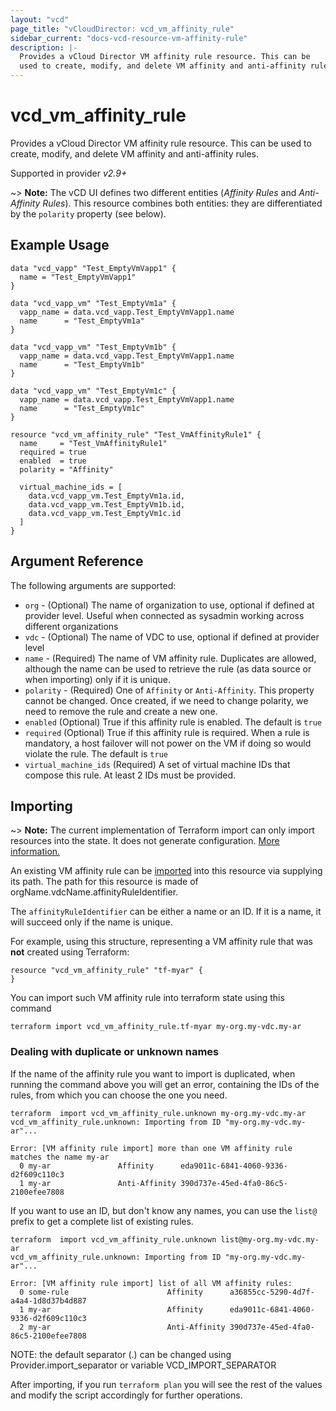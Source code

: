 ```yaml
---
layout: "vcd"
page_title: "vCloudDirector: vcd_vm_affinity_rule"
sidebar_current: "docs-vcd-resource-vm-affinity-rule"
description: |-
  Provides a vCloud Director VM affinity rule resource. This can be
  used to create, modify, and delete VM affinity and anti-affinity rules.
---
```


# vcd\_vm\_affinity\_rule

Provides a vCloud Director VM affinity rule resource. This can be
used to create, modify, and delete VM affinity and anti-affinity rules.

Supported in provider *v2.9+*

~> **Note:** The vCD UI defines two different entities (*Affinity Rules* and *Anti-Affinity Rules*). This resource combines both
entities: they are differentiated by the `polarity` property (see below).

## Example Usage

```hcl
data "vcd_vapp" "Test_EmptyVmVapp1" {
  name = "Test_EmptyVmVapp1"
}

data "vcd_vapp_vm" "Test_EmptyVm1a" {
  vapp_name = data.vcd_vapp.Test_EmptyVmVapp1.name
  name      = "Test_EmptyVm1a"
}

data "vcd_vapp_vm" "Test_EmptyVm1b" {
  vapp_name = data.vcd_vapp.Test_EmptyVmVapp1.name
  name      = "Test_EmptyVm1b"
}

data "vcd_vapp_vm" "Test_EmptyVm1c" {
  vapp_name = data.vcd_vapp.Test_EmptyVmVapp1.name
  name      = "Test_EmptyVm1c"
}

resource "vcd_vm_affinity_rule" "Test_VmAffinityRule1" {
  name     = "Test_VmAffinityRule1"
  required = true
  enabled  = true
  polarity = "Affinity"

  virtual_machine_ids = [
    data.vcd_vapp_vm.Test_EmptyVm1a.id,
    data.vcd_vapp_vm.Test_EmptyVm1b.id,
    data.vcd_vapp_vm.Test_EmptyVm1c.id
  ]
}
```
## Argument Reference

The following arguments are supported:

* `org` - (Optional) The name of organization to use, optional if defined at provider level. Useful when connected as sysadmin working across different organizations
* `vdc` - (Optional) The name of VDC to use, optional if defined at provider level
* `name` - (Required) The name of VM affinity rule. Duplicates are allowed, although the name can be used to retrieve
  the rule (as data source or when importing) only if it is unique.
* `polarity` - (Required) One of `Affinity` or `Anti-Affinity`. This property cannot be changed. Once created, if we
   need to change polarity, we need to remove the rule and create a new one.
* `enabled` (Optional) True if this affinity rule is enabled. The default is `true`
* `required` (Optional) True if this affinity rule is required. When a rule is mandatory, a host failover will not 
   power on the VM if doing so would violate the rule. The default is `true`
* `virtual_machine_ids` (Required) A set of virtual machine IDs that compose this rule. At least 2 IDs must be provided.

## Importing

~> **Note:** The current implementation of Terraform import can only import resources into the state. It does not generate
configuration. [More information.][docs-import]

An existing VM affinity rule can be [imported][docs-import] into this resource via supplying its path.
The path for this resource is made of orgName.vdcName.affinityRuleIdentifier.

The `affinityRuleIdentifier` can be either a name or an ID. If it is a name, it will succeed only if the name is unique.

For example, using this structure, representing a VM affinity rule that was **not** created using Terraform:

```hcl
resource "vcd_vm_affinity_rule" "tf-myar" {
}
```

You can import such VM affinity rule into terraform state using this command

```
terraform import vcd_vm_affinity_rule.tf-myar my-org.my-vdc.my-ar
```

### Dealing with duplicate or unknown names

If the name of the affinity rule you want to import is duplicated, when running the command above you will get an error,
containing the IDs of the rules, from which you can choose the one you need.

```
terraform  import vcd_vm_affinity_rule.unknown my-org.my-vdc.my-ar
vcd_vm_affinity_rule.unknown: Importing from ID "my-org.my-vdc.my-ar"...

Error: [VM affinity rule import] more than one VM affinity rule matches the name my-ar
  0 my-ar               Affinity      eda9011c-6841-4060-9336-d2f609c110c3
  1 my-ar               Anti-Affinity 390d737e-45ed-4fa0-86c5-2100efee7808
```

If you want to use an ID, but don't know any names, you can use the `list@` prefix to get a complete list of existing
rules.

```
terraform  import vcd_vm_affinity_rule.unknown list@my-org.my-vdc.my-ar
vcd_vm_affinity_rule.unknown: Importing from ID "my-org.my-vdc.my-ar"...

Error: [VM affinity rule import] list of all VM affinity rules:
  0 some-rule                      Affinity      a36855cc-5290-4d7f-a4a4-1d8d37b4d887
  1 my-ar                          Affinity      eda9011c-6841-4060-9336-d2f609c110c3
  2 my-ar                          Anti-Affinity 390d737e-45ed-4fa0-86c5-2100efee7808
```

NOTE: the default separator (.) can be changed using Provider.import_separator or variable VCD_IMPORT_SEPARATOR

[docs-import]:https://www.terraform.io/docs/import/

After importing, if you run `terraform plan` you will see the rest of the values and modify the script accordingly for
further operations.
